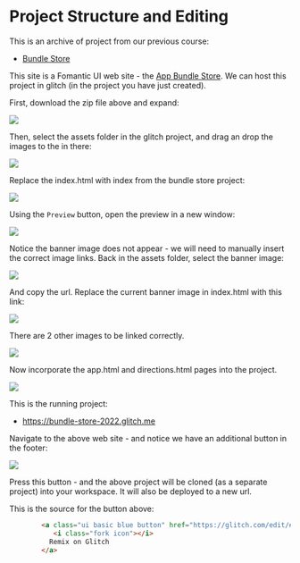 # Project Structure and Editing

This is an archive of project from our previous course:

- [Bundle Store](archives/bundle-store.zip)

This site is a Fomantic UI web site - the [App Bundle Store](archives/bundle-store/index.html). We can host this project in glitch (in the project you have just created).

First, download the zip file above and expand:

![](img/21.png)

Then, select the assets folder in the glitch project, and drag an drop the images to the in there:

![](img/21x.png)

Replace the index.html with index from the bundle store project:

![](img/23.png)

Using the `Preview` button, open the preview in a new window:

![](img/38.png)

Notice the banner image does not appear - we will need to manually insert the correct image links. Back in the assets folder, select the banner image:

![](img/24.png)

And copy the url. Replace the current banner image in index.html with this link:

![](img/25.png)

There are 2 other images to be linked correctly.

![](img/40.png)

Now incorporate the app.html and directions.html pages into the project. 

![](img/28.png)

This is the running project:

- https://bundle-store-2022.glitch.me

Navigate to the above web site - and notice we have an additional button in the footer:

![](img/29.png)

Press this button - and the above project will be cloned (as a separate project) into your workspace. It will also be deployed to a new url.

This is the source for the button above:

~~~html
        <a class="ui basic blue button" href="https://glitch.com/edit/#!/remix/bundle-store">
           <i class="fork icon"></i> 
          Remix on Glitch
        </a>
~~~



